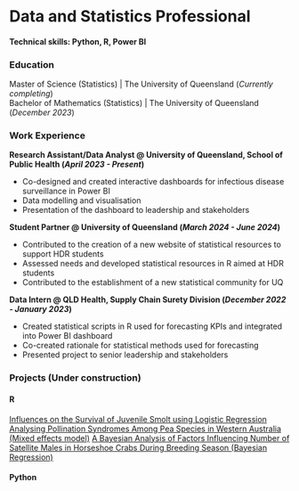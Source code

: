 # Data and Statistics Professional

#### Technical skills: Python, R, Power BI

### Education  
Master of Science (Statistics) | The University of Queensland (_Currently completing_)  
Bachelor of Mathematics (Statistics) | The University of Queensland (_December 2023_)

  
### Work Experience  
**Research Assistant/Data Analyst @ University of Queensland, School of Public Health (_April 2023 - Present_)**
- Co-designed and created interactive dashboards for infectious disease surveillance in Power BI
- Data modelling and visualisation
- Presentation of the dashboard to leadership and stakeholders

**Student Partner @ University of Queensland (_March 2024 - June 2024_)**
- Contributed to the creation of a new website of statistical resources to support HDR
students
- Assessed needs and developed statistical resources in R aimed at HDR students
- Contributed to the establishment of a new statistical community for UQ

**Data Intern @ QLD Health, Supply Chain Surety Division (_December 2022 - January 2023_)**
- Created statistical scripts in R used for forecasting KPIs and integrated into Power BI dashboard
- Co-created rationale for statistical methods used for forecasting
- Presented project to senior leadership and stakeholders



### Projects (Under construction)
#### R  
[Influences on the Survival of Juvenile Smolt using Logistic Regression](/assets/logistic_regression.pdf)
[Analysing Pollination Syndromes Among Pea Species in Western Australia (Mixed effects model)](/assets/Assignment_3.pdf)
[A Bayesian Analysis of Factors Influencing Number of Satellite Males in Horseshoe Crabs During Breeding Season (Bayesian Regression)](/assets/Assignment_4.pdf)

#### Python  

  
